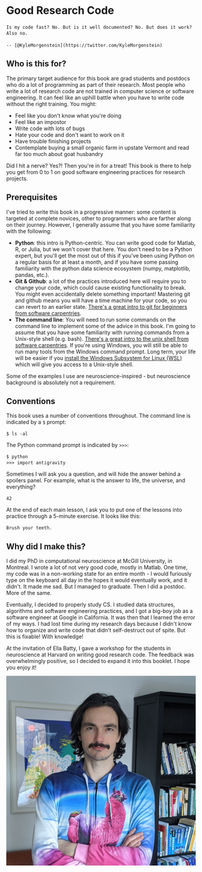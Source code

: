 # Good Research Code

```{epigraph}
Is my code fast? No. But is it well documented? No. But does it work? Also no. 

-- [@KyleMorgenstein](https://twitter.com/KyleMorgenstein)
```

## Who is this for?

The primary target audience for this book are grad students and postdocs who do a lot of programming as part of their research. Most people who write a lot of research code are not trained in computer science or software engineering. It can feel like an uphill battle when you have to write code without the right training. You might:

* Feel like you don't know what you're doing
* Feel like an impostor
* Write code with lots of bugs
* Hate your code and don't want to work on it
* Have trouble finishing projects
* Contemplate buying a small organic farm in upstate Vermont and read far too much about goat husbandry

Did I hit a nerve? Yes?! Then you're in for a treat! This book is there to help you get from 0 to 1 on good software engineering practices for research projects. 

## Prerequisites

I've tried to write this book in a progressive manner: some content is targeted at complete novices, other to programmers who are farther along on their journey. However, I generally assume that you have some familiarity with the following:

* **Python**: this intro is Python-centric. You can write good code for Matlab, R, or Julia, but we won't cover that here. You don't need to be a Python expert, but you'll get the most out of this if you've been using Python on a regular basis for at least a month, and if you have some passing familiarity with the python data science ecosystem (numpy, matplotlib, pandas, etc.).
* **Git & Github**: a lot of the practices introduced here will require you to change your code, which could cause existing functionality to break. You might even accidentally delete something important! Mastering git and github means you will have a time machine for your code, so you can revert to an earlier state. [There's a great intro to git for beginners from software carpentries](https://swcarpentry.github.io/git-novice/).
* **The command line**: You will need to run some commands on the command line to implement some of the advice in this book. I'm going to assume that you have some familiarity with running commands from a Unix-style shell (e.g. bash). [There's a great intro to the unix shell from software carpentries](http://swcarpentry.github.io/shell-novice/). If you're using Windows, you will still be able to run many tools from the Windows command prompt. Long term, your life will be easier if you [install the Windows Subsystem for Linux (WSL)](wsl) which will give you access to a Unix-style shell. 

Some of the examples I use are neuroscience-inspired - but neuroscience background is absolutely not a requirement. 

## Conventions

This book uses a number of conventions throughout. The command line is indicated by a `$` prompt:

```
$ ls -al
```

The Python command prompt is indicated by `>>>`:

```
$ python
>>> import antigravity
```

Sometimes I will ask you a question, and will hide the answer behind a spoilers panel. For example, what is the answer to life, the universe, and everything?

```{dropdown} ⚠️ Spoilers
42
```

At the end of each main lesson, I ask you to put one of the lessons into practice through a 5-minute exercise. It looks like this:

```{admonition} 5-minute exercise
Brush your teeth. 
```

## Why did I make this?

I did my PhD in computational neuroscience at McGill University, in Montreal. I wrote a lot of not very good code, mostly in Matlab. One time, my code was in a non-working state for an entire month - I would furiously type on the keyboard all day in the hopes it would eventually work, and it didn't. It made me sad. But I managed to graduate. Then I did a postdoc. More of the same. 

Eventually, I decided to properly study CS. I studied data structures, algorithms and software engineering practices, and I got a big-boy job as a software engineer at Google in California. It was then that I learned the error of my ways. I had lost time during my research days because I didn't know how to organize and write code that didn't self-destruct out of spite. But this is fixable! With knowledge!

At the invitation of Ella Batty, I gave a workshop for the students in neuroscience at Harvard on writing good research code. The feedback was overwhelmingly positive, so I decided to expand it into this booklet. I hope you enjoy it!

![It me](figures/pic.jpeg)